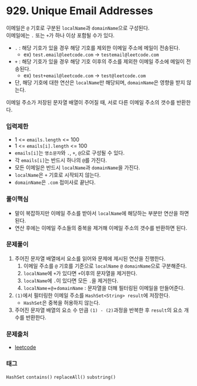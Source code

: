 # 929. Unique Email Addresses
이메일은 `@` 기호로 구분된 `localName`과 `domainName`으로 구성된다.  
이메일에는 `.` 또는 `+`가 하나 이상 포함될 수가 있다.
- `.` : 해당 기호가 있을 경우 해당 기호를 제외한 이메일 주소에 메일이 전송된다.
  - ex) `test.email@leetcode.com` -> `testemail@leetcode.com`
- `+` : 해당 기호가 있을 경우 해당 기호 이후의 주소를 제외한 이메일 주소에 메일이 전송된다.
  - ex) `test+email@leetcode.com` -> `test@leetcode.com`  
- 단, 해당 기호에 대한 연산은 `localName`만 해당되며, `domainName`은 영향을 받지 않는다.

이메일 주소가 저장된 문자열 배열이 주어질 때, 서로 다른 이메일 주소의 갯수를 반환한다.
### 입력제한
- 1 <= `emails.length` <= 100
- 1 <= `emails[i].length` <= 100
- `emails[i]`는 `영소문자`와 `.`, `+`, `@`으로 구성될 수 있다.
- 각 `emails[i]`는 반드시 하나의 `@`를 가진다.
- 모든 이메일은 반드시 `localName`과 `domainName`을 가진다.
- `localName`은 `+` 기호로 시작되지 않는다.
- `domainName`은 `.com` 접미사로 끝난다.
### 풀이핵심
- 말이 복잡하지만 이메일 주소를 받아서 `localName`에 해당하는 부분만 연산을 하면된다.
- 연산 후에는 이메일 주소들의 중복을 제거해 이메일 주소의 갯수를 반환하면 된다.
### 문제풀이
1. 주어진 문자열 배열에서 요소를 읽어와 문제에 제시된 연산을 진행한다.
   1. 이메일 주소를 `@` 기호를 기준으로 `localName` `@` `domainName`으로 구분해준다.
   2. `localName`에 `+`가 있다면 `+`이후의 문자열을 제거한다.
   3. `localName`에 `.`이 있다면 모든 `.`을 제거한다.
   4. `localName`+`@`+`domainName` : 문자열을 더해 필터링된 이메일을 만들어준다.
2. `(1)`에서 필터링한 이메일 주소를 `HashSet<String> result`에 저장한다.
   - `HashSet`은 중복을 허용하지 않는다.
3. 주어진 문자열 배열의 요소 수 만큼 `(1) - (2)`과정을 반복한 후 `result`의 요소 개수를 반환한다.
### 문제출처
- [leetcode](https://leetcode.com/problems/unique-email-addresses/)
### 태그
`HashSet` `contains()` `replaceAll()` `substring()`